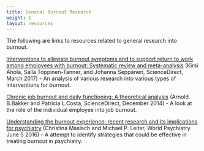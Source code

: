 ```yaml
---
title: General Burnout Research
weight: 1
layout: resources
---
```


The following are links to resources related to general research into burnout.

[Interventions to alleviate burnout symptoms and to support return to work among employees with burnout: Systematic review and meta-analysis](https://www.sciencedirect.com/science/article/pii/S2213058616300596) (Kirsi Ahola, Salla Toppinen-Tanner, and Johanna Seppänen, ScienceDirect, March 2017) - An analysis of various research into various types of interventions for burnout.

[Chronic job burnout and daily functioning: A theoretical analysis](https://www.sciencedirect.com/science/article/pii/S2213058614000096) (Arnold B.Bakker and Patrícia L.Costa, ScienceDirect, December 2014) - A look at the role of the individual employee into job burnout.

[Understanding the burnout experience: recent research and its implications for psychiatry](https://www.ncbi.nlm.nih.gov/pmc/articles/PMC4911781/) (Christina Maslach and Michael P. Leiter, World Psychiatry. June 5 2016) - A attempt to identify strategies that could be effective in treating burnout in psychiatry.